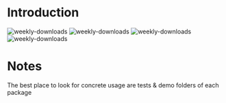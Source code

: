 # Introduction

![weekly-downloads](https://badgen.net/npm/v/@matechs/babylon)
![weekly-downloads](https://badgen.net/npm/dw/@matechs/babylon)
![weekly-downloads](https://badgen.net/npm/dm/@matechs/babylon)
![weekly-downloads](https://badgen.net/npm/dy/@matechs/babylon)

# Notes

The best place to look for concrete usage are tests & demo folders of each package
